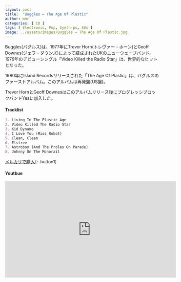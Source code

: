 ```yaml
---
layout: post
title:  "Buggles – The Age Of Plastic"
author: mmr
categories: [ CD ]
tags: [ Electronic, Pop, Synth-po, 80s ]
image: ../assets/images/Buggles – The Age Of Plastic.jpg
---
```


Buggles(バグルス)は、1977年にTrevor Horn(トレヴァー・ホーン)とGeoff Downes(ジェフ・ダウンズ)によって結成されたUKのニューウェーブバンド。1979年のデビューシングル「Video Killed the Radio Star」は、世界的なヒットとなった。

1980年にIsland Recordsリリースされた「The Age Of Plastic」は、バグルスのファーストアルバム。このアルバムは再発盤(US盤)。

Trevor HornとGeoff Downesはこのアルバムリリース後にプログレッシブロックバンドYesに加入した。


#### Tracklist
```md
1. Living In The Plastic Age
2. Video Killed The Radio Star
3. Kid Dynamo
4. I Love You (Miss Robot)
5. Clean, Clean
6. Elstree
7. Astroboy (And The Proles On Parade)
8. Johnny On The Monorail
```

[メルカリで購入](https://jp.mercari.com/item/m56132888760?afid=6142608987){: .button1}

#### Youtbue
<iframe width="560" height="315" src="https://www.youtube.com/embed/Ge4r5XYZROc?si=iDkWwtta4dTwLFtH" title="YouTube video player" frameborder="0" allow="accelerometer; autoplay; clipboard-write; encrypted-media; gyroscope; picture-in-picture; web-share" referrerpolicy="strict-origin-when-cross-origin" allowfullscreen></iframe>